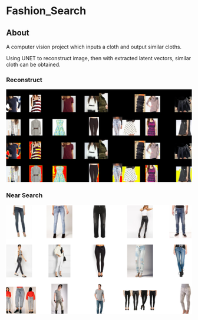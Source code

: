 # Fashion_Search

## About

A computer vision project which inputs a cloth and output similar cloths. 

Using UNET to reconstruct image, then with extracted latent vectors, similar cloth can be obtained.

### Reconstruct

![](encode-decode.png)

### Near Search

![](near_search.png)
